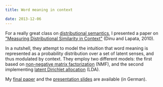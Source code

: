 ```yaml
---
title: Word meaning in context

date: 2013-12-06
---
```


For a really great class on [distributional semantics](http://en.wikipedia.org/wiki/Distributional_semantics), I presented a paper on ["Measuring Distributional Similarity in Context"](http://www.aclweb.org/anthology/D10-1113) (Dinu and Lapata, 2010).

In a nutshell, they attempt to model the intuition that word meaning is represented as a probability distribution over a set of latent senses, and thus modulated by context. They employ two different models: the first based on [non-negative matrix factorization](http://en.wikipedia.org/wiki/Non-negative_matrix_factorization) (NMF), and the second implementing [latent Dirichlet allocation](http://en.wikipedia.org/wiki/Latent_Dirichlet_allocation) (LDA).

My [final paper]({{site.url}}/files/dist_sem.pdf) and the [presentation slides]({{site.url}}/files/dinulapata.pdf) are available (in German).
